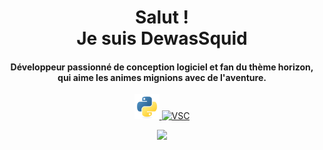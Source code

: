 <h1 align="center">Salut !<br>Je suis DewasSquid</h1>
<h4 align="center">Développeur passionné de conception logiciel et fan du thème horizon, qui aime les animes mignions avec de l'aventure.</h4>

<p align="center">
  <a href="https://www.python.org" target="_blank"> <img src="https://raw.githubusercontent.com/devicons/devicon/master/icons/python/python-original.svg" alt="python" width="40" height="40"/> </a>
  <a href="https://code.visualstudio.com" target="_blank"> <img src="https://upload.wikimedia.org/wikipedia/commons/9/9a/Visual_Studio_Code_1.35_icon.svg" alt="VSC" width="40" height="40"/> </a>
</p>

<p align="center">
  <a href="https://wakatime.com/@DewasSquid"><img src="https://github-readme-stats.vercel.app/api/wakatime?username=DewasSquid&theme=calm&hide_border=true&border_radius=0&hide_title=true&langs_count=5&layout=compact&hide=json,text,html,css"></a>
</p>
